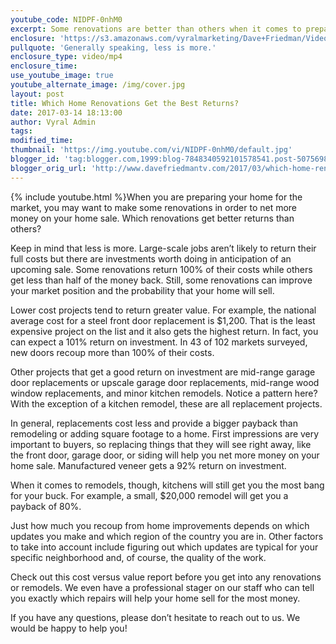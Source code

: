 ```yaml
---
youtube_code: NIDPF-0nhM0
excerpt: Some renovations are better than others when it comes to preparing your home for the market. Think about the renovation cost versus the return you will get on your investment.
enclosure: 'https://s3.amazonaws.com/vyralmarketing/Dave+Friedman/Videos/2017/Which+Home+Renovations+Get+the+Best+Returns%253F+-+Charleston+%2526+Mt.+Pleasant+Real+Estate+Agent.mp4'
pullquote: 'Generally speaking, less is more.'
enclosure_type: video/mp4
enclosure_time:
use_youtube_image: true
youtube_alternate_image: /img/cover.jpg
layout: post
title: Which Home Renovations Get the Best Returns?
date: 2017-03-14 18:13:00
author: Vyral Admin
tags:
modified_time:
thumbnail: 'https://img.youtube.com/vi/NIDPF-0nhM0/default.jpg'
blogger_id: 'tag:blogger.com,1999:blog-7848340592101578541.post-5075698451399240456'
blogger_orig_url: 'http://www.davefriedmantv.com/2017/03/which-home-renovations-get-best-returns.html'
---
```



{% include youtube.html %}When you are preparing your home for the market, you may want to make some renovations in order to net more money on your home sale. Which renovations get better returns than others?

Keep in mind that less is more. Large-scale jobs aren’t likely to return their full costs but there are investments worth doing in anticipation of an upcoming sale. Some renovations return 100% of their costs while others get less than half of the money back. Still, some renovations can improve your market position and the probability that your home will sell.

Lower cost projects tend to return greater value. For example, the national average cost for a steel front door replacement is $1,200. That is the least expensive project on the list and it also gets the highest return. In fact, you can expect a 101% return on investment. In 43 of 102 markets surveyed, new doors recoup more than 100% of their costs.

Other projects that get a good return on investment are mid-range garage door replacements or upscale garage door replacements, mid-range wood window replacements, and minor kitchen remodels. Notice a pattern here? With the exception of a kitchen remodel, these are all replacement projects.

In general, replacements cost less and provide a bigger payback than remodeling or adding square footage to a home. First impressions are very important to buyers, so replacing things that they will see right away, like the front door, garage door, or siding will help you net more money on your home sale. Manufactured veneer gets a 92% return on investment.

When it comes to remodels, though, kitchens will still get you the most bang for your buck. For example, a small, $20,000 remodel will get you a payback of 80%.

Just how much you recoup from home improvements depends on which updates you make and which region of the country you are in. Other factors to take into account include figuring out which updates are typical for your specific neighborhood and, of course, the quality of the work.

Check out this cost versus value report before you get into any renovations or remodels. We even have a professional stager on our staff who can tell you exactly which repairs will help your home sell for the most money.

If you have any questions, please don’t hesitate to reach out to us. We would be happy to help you!
